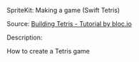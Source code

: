 SpriteKit: Making a game (Swift Tetris)

Source: [Building Tetris - Tutorial by bloc.io](http://goo.gl/pyt2cs)


Description:

How to create a Tetris game
